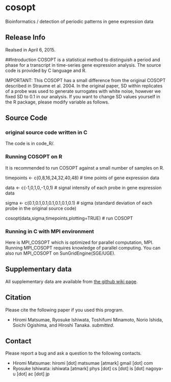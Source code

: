 # cosopt
Bioinformatics / detection of periodic patterns in gene expression data


## Release Info
Realsed in April 6, 2015.

##Introduction
COSOPT is a statistical method to distinguish a period and phase for a transcript in time-series gene expression analysis.  The source code is provided by C language and R. 

IMPORTANT: This COSOPT has a small difference from the original COSOPT described in Straume et al. 2004. In the original paper, SD within replicates of a probe was used to generate surrogates with white noise,  however we fixed SD to 0.1 in our analysis. If you want to change SD values yourself in the R package, please modify <sigma> variable as follows.


## Source Code

### original source code written in C
The code is in code_R/.

### Running COSOPT on R
It is recommended to run COSOPT against a small number of samples on R.

timepoints <- c(0,8,16,24,32,40,48)     # time points of gene expression data

data <- c(-1,0,1,0,-1,0,1)  # signal intensity of each probe in gene expression data

sigma <- c(0.1,0.1,0.1,0.1,0.1,0.1,0.1)  # sigma (standard deviation of each probe in the original source code) 

cosopt(data,sigma,timepoints,plotting=TRUE) # run COSOPT

### Running in C with MPI environment
Here is MPI_COSOPT which is optimized for parallel computation, MPI. Running MPI_COSOPT requires knowledge of parallel computing. You can also run MPI_COSOPT on SunGridEngine(SGE/UGE). 

## Supplementary data
All supplementary data are available from [the github wiki page](https://github.com/mhiromi/cosopt/wiki/Supplementary-data).


## Citation 
Please cite the following paper if you used this program.

* Hiromi Matsumae, Ryosuke Ishiwata, Toshifumi Minamoto, Norio Ishida, Soichi Ogishima, and Hiroshi Tanaka. <I> submitted</I>.


## Contact 
Please report a bug and ask a question to the following contacts. 

* Hiromi Matsumae: hiromi [dot] matsumae [atmark] gmail [dot] com
* Ryosuke Ishiwata: ishiwata [atmark] phys [dot] cs [dot] is [dot] nagoya-u [dot] ac [dot] jp

